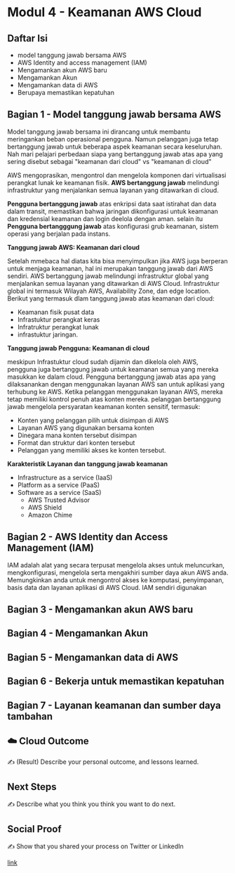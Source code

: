# Modul 4 - Keamanan AWS Cloud

## Daftar Isi

- model tanggung jawab bersama AWS
- AWS Identity and access management (IAM)
- Mengamankan akun AWS baru
- Mengamankan Akun
- Mengamankan data di AWS
- Berupaya memastikan kepatuhan

## Bagian 1 - Model tanggung jawab bersama AWS

Model tanggung jawab bersama ini dirancang untuk membantu meringankan beban operasional pengguna. Namun pelanggan juga tetap bertanggung jawab untuk beberapa aspek keamanan secara keseluruhan. Nah mari pelajari perbedaan siapa yang bertanggung jawab atas apa yang sering disebut sebagai "keamanan dari cloud" vs "keamanan di cloud"

AWS mengoprasikan, mengontrol dan mengelola komponen dari virtualisasi perangkat lunak ke keamanan fisik. **AWS bertanggung jawab** melindungi infrastruktur yang menjalankan semua layanan yang ditawarkan di cloud.

**Pengguna bertanggung jawab** atas enkripsi data saat istirahat dan data dalam transit, memastikan bahwa jaringan dikonfigurasi untuk keamanan dan kredensial keamanan dan login deelola dengan aman. selain itu **Pengguna bertangggung jawab** atas konfigurasi grub keamanan, sistem operasi yang berjalan pada instans.

**Tanggung jawab AWS: Keamanan dari cloud**

Setelah mmebaca hal diatas kita bisa menyimpulkan jika AWS juga berperan untuk menjaga keamanan, hal ini merupakan tanggung jawab dari AWS sendiri. AWS bertanggung jawab melindungi infrastruktur global yang menjalankan semua layanan yang ditawarkan di AWS Cloud. Infrastruktur global ini termasuk Wilayah AWS, Availability Zone, dan edge location. Berikut yang termasuk dlam tanggung jawab atas keamanan dari cloud:

- Keamanan fisik pusat data
- Infrastuktur perangkat keras
- Infratruktur perangkat lunak
- infrastuktur jaringan.

**Tanggung jawab Pengguna: Keamanan di cloud**

meskipun Infrastuktur cloud sudah dijamin dan dikelola oleh AWS, pengguna juga bertanggung jawab untuk keamanan semua yang mereka masukkan ke dalam cloud. Pengguna bertanggung jawab atas apa yang dilaksanankan dengan menggunakan layanan AWS san untuk aplikasi yang terhubung ke AWS. Ketika pelanggan menggunakan layanan AWS, mereka tetap memiliki kontrol penuh atas konten mereka. pelanggan bertanggung jawab mengelola persyaratan keamanan konten sensitif, termasuk:

- Konten yang pelanggan pilih untuk disimpan di AWS
- Layanan AWS yang digunakan bersama konten
- Dinegara mana konten tersebut disimpan
- Format dan struktur dari konten tersebut
- Pelanggan yang memiliki akses ke konten tersebut. 

**Karakteristik Layanan dan tanggung jawab keamanan**

- Infrastructure as a service (IaaS)
- Platform as a service (PaaS)
- Software as a service (SaaS)
    - AWS Trusted Advisor
    - AWS Shield
    - Amazon Chime
      
## Bagian 2 - AWS Identity dan Access Management (IAM)

IAM adalah alat yang secara terpusat mengelola akses untuk meluncurkan, mengkonfigurasi, mengelola serta mengakhiri sumber daya akun AWS anda. Memungkinkan anda untuk mengontrol akses ke komputasi, penyimpanan, basis data dan layanan aplikasi di AWS Cloud. IAM sendiri digunakan 

## Bagian 3 - Mengamankan akun AWS baru



## Bagian 4 - Mengamankan Akun 



## Bagian 5 - Mengamankan data di AWS


## Bagian 6 - Bekerja untuk memastikan kepatuhan


## Bagian 7 - Layanan keamanan dan sumber daya tambahan


## ☁️ Cloud Outcome

✍️ (Result) Describe your personal outcome, and lessons learned.

## Next Steps

✍️ Describe what you think you think you want to do next.

## Social Proof

✍️ Show that you shared your process on Twitter or LinkedIn

[link](link)
